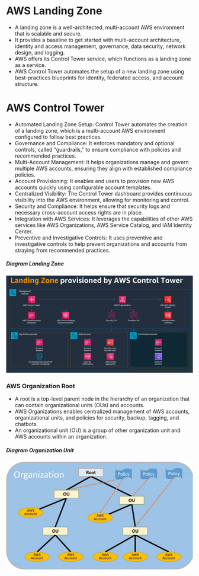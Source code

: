 # AWS Landing Zone
 - A landing zone is a well-architected, multi-account AWS environment that is scalable and secure.
 - It provides a baseline to get started with multi-account architecture, identity and access management, governance, data security, network design, and logging.
 - AWS offers its Control Tower service, which functions as a landing zone as a service.
 - AWS Control Tower automates the setup of a new landing zone using best-practices blueprints for identity, federated access, and account structure.

# AWS Control Tower 
- Automated Landing Zone Setup: Control Tower automates the creation of a landing zone, which is a multi-account AWS environment configured to follow best practices.
- Governance and Compliance: It enforces mandatory and optional controls, called "guardrails," to ensure compliance with policies and recommended practices.
- Multi-Account Management: It helps organizations manage and govern multiple AWS accounts, ensuring they align with established compliance policies.
- Account Provisioning: It enables end users to provision new AWS accounts quickly using configurable account templates.
- Centralized Visibility: The Control Tower dashboard provides continuous visibility into the AWS environment, allowing for monitoring and control.
- Security and Compliance: It helps ensure that security logs and necessary cross-account access rights are in place.
- Integration with AWS Services: It leverages the capabilities of other AWS services like AWS Organizations, AWS Service Catalog, and IAM Identity Center.
- Preventive and Investigative Controls: It uses preventive and investigative controls to help prevent organizations and accounts from straying from recommended practices. 

##### Diagram Landing Zone

<img src="https://github.com/mevasaroj/CLOUD/blob/main/AWS/AWS_Landing_Zone/Architect_Diagram/aws-control-tower.png" width="900" />


### AWS Organization Root
 - A root is a top-level parent node in the hierarchy of an organization that can contain organizational units (OUs) and accounts.
 - AWS Organizations enables centralized management of AWS accounts, organizational units, and policies for security, backup, tagging, and chatbots.
 - An organizational unit (OU) is a group of other organization unit and AWS accounts within an organization.

##### Diagram Organization Unit
<img src="https://github.com/mevasaroj/CLOUD/blob/main/AWS/AWS_Landing_Zone/Architect_Diagram/AWS_OU.jpg" width="600" />

